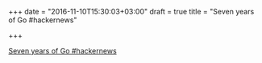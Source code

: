 +++
date = "2016-11-10T15:30:03+03:00"
draft = true
title = "Seven years of Go  #hackernews"

+++

<p><a href="https://t.co/sh3FGVGDqB">Seven years of Go  #hackernews</a></p>
